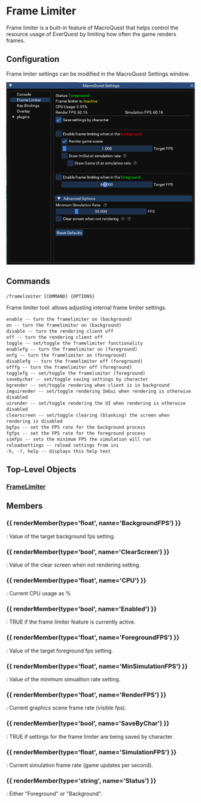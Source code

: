 # Frame Limiter

Frame limiter is a built-in feature of MacroQuest that helps control the resource usage of EverQuest by
limiting how often the game renders frames.

## Configuration

Frame lmiter settings can be modified in the MacroQuest Settings window.

![MQSettings Frame Limiter](../../images/framelimiter.png)

## Commands

`/framelimiter [COMMAND] {OPTIONS}`

Frame limiter tool: allows adjusting internal frame limiter settings.

```text
enable -- turn the framelimiter on (background)
on -- turn the framelimiter on (background)
disable -- turn the rendering client off
off -- turn the rendering client off
toggle -- set/toggle the framelimiter functionality
enablefg -- turn the framelimiter on (foreground)
onfg -- turn the framelimiter on (foreground)
disablefg -- turn the framelimiter off (foreground)
offfg -- turn the framelimiter off (foreground)
togglefg -- set/toggle the framelimiter (foreground)
savebychar -- set/toggle saving settings by character
bgrender -- set/toggle rendering when client is in background
imguirender -- set/toggle rendering ImGui when rendering is otherwise disabled
uirender -- set/toggle rendering the UI when rendering is otherwise disabled
clearscreen -- set/toggle clearing (blanking) the screen when rendering is disabled
bgfps -- set the FPS rate for the background process
fgfps -- set the FPS rate for the foreground process
simfps -- sets the minimum FPS the simulation will run
reloadsettings -- reload settings from ini
-h, -?, help -- displays this help text
```

## Top-Level Objects

### [FrameLimiter](reference\top-level-objects\tlo-framelimiter.md)

## Members

### {{ renderMember(type='float', name='BackgroundFPS') }}

:   Value of the target background fps setting.

### {{ renderMember(type='bool', name='ClearScreen') }}

:   Value of the clear screen when not rendering setting.

### {{ renderMember(type='float', name='CPU') }}

:   Current CPU usage as %

### {{ renderMember(type='bool', name='Enabled') }}

:   TRUE if the frame limiter feature is currently active.

### {{ renderMember(type='float', name='ForegroundFPS') }}

:   Value of the target foreground fps setting.

### {{ renderMember(type='float', name='MinSimulationFPS') }}

:   Value of the minimum simualtion rate setting.

### {{ renderMember(type='float', name='RenderFPS') }}

:   Current graphics scene frame rate (visible fps).

### {{ renderMember(type='bool', name='SaveByChar') }}

:   TRUE if settings for the frame limiter are being saved by character.

### {{ renderMember(type='float', name='SimulationFPS') }}

:   Current simulation frame rate (game updates per second).

### {{ renderMember(type='string', name='Status') }}

:   Either "Foreground" or "Background".

[bool]: datatype-bool.md
[float]: datatype-float.md
[string]: datatype-string.md
